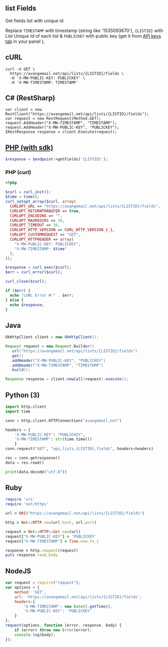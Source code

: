 ## list Fields 

Get fields list with unique id  

Replace `TIMESTAMP` with timestamp (string like '1535093670'), `{LISTID}` with  List Unique Id of each list & `PUBLICKEY` with public key (get it from [API keys tab](https://app.avangemail.com/customer/api-keys/index) in your panel ), 

## cURL

```cURL
curl -X GET \
  https://avangemail.net/api/lists/{LISTID}/fields \
  -H 'X-MW-PUBLIC-KEY: PUBLICKEY' \
  -H 'X-MW-TIMESTAMP: TIMESTAMP'
```

## C# (RestSharp)

```
var client = new RestClient("https://avangemail.net/api/lists/{LISTID}/fields");
var request = new RestRequest(Method.GET);
request.AddHeader("X-MW-TIMESTAMP", "TIMESTAMP");
request.AddHeader("X-MW-PUBLIC-KEY", "PUBLICKEY");
IRestResponse response = client.Execute(request);
```

## [PHP (with sdk)](https://avangemail.com/docs/#/API/PHPSDK)

```php
$response = $endpoint->getFields('{LISTID}');
```

### PHP (curl)

```php
<?php

$curl = curl_init();
$time = time();
curl_setopt_array($curl, array(
  CURLOPT_URL => "https://avangemail.net/api/lists/{LISTID}/fields",
  CURLOPT_RETURNTRANSFER => true,
  CURLOPT_ENCODING => "",
  CURLOPT_MAXREDIRS => 10,
  CURLOPT_TIMEOUT => 30,
  CURLOPT_HTTP_VERSION => CURL_HTTP_VERSION_1_1,
  CURLOPT_CUSTOMREQUEST => "GET",
  CURLOPT_HTTPHEADER => array(
    "X-MW-PUBLIC-KEY: PUBLICKEY",
    "X-MW-TIMESTAMP: $time"
  ),
));

$response = curl_exec($curl);
$err = curl_error($curl);

curl_close($curl);

if ($err) {
  echo "cURL Error #:" . $err;
} else {
  echo $response;
}
```

## Java

```java
OkHttpClient client = new OkHttpClient();

Request request = new Request.Builder()
  .url("https://avangemail.net/api/lists/{LISTID}/fields")
  .get()
  .addHeader("X-MW-PUBLIC-KEY", "PUBLICKEY")
  .addHeader("X-MW-TIMESTAMP", "TIMESTAMP")
  .build();

Response response = client.newCall(request).execute();
```

## Python (3)

```python
import http.client
import time

conn = http.client.HTTPConnection("avangemail,net")

headers = {
    'X-MW-PUBLIC-KEY': "PUBLICKEY",
    'X-MW-TIMESTAMP': str(time.time())
    }
conn.request("GET", "api,lists,{LISTID},fields", headers=headers)

res = conn.getresponse()
data = res.read()

print(data.decode("utf-8"))
```

## Ruby

```ruby
require 'uri'
require 'net/https'

url = URI("https://avangemail.net/api/lists/{LISTID}/fields")

http = Net::HTTP.new(url.host, url.port)

request = Net::HTTP::Get.new(url)
request["X-MW-PUBLIC-KEY"] = 'PUBLICKEY'
request["X-MW-TIMESTAMP"] = Time.now.to_i

response = http.request(request)
puts response.read_body
```

## NodeJS

```javascript
var request = require("request");
var options = {
    method: 'GET',
    url: 'https://avangemail.net/api/lists/{LISTID}/fields',
    headers:{
        'X-MW-TIMESTAMP': new Date().getTime(),
        'X-MW-PUBLIC-KEY': 'PUBLICKEY'
    }
};
request(options, function (error, response, body) {
    if (error) throw new Error(error);
    console.log(body);
});
```

